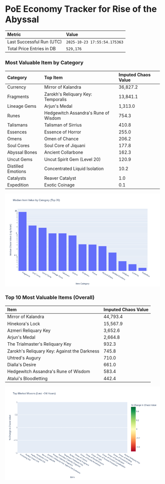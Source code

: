 # PoE Economy Tracker for Rise of the Abyssal

<!-- START_MAINTENANCE -->
| Metric | Value |
|:---|:---|
| Last Successful Run (UTC) | `2025-10-23 17:55:54.175363` |
| Total Price Entries in DB | `529,176` |

<!-- END_MAINTENANCE -->

<!-- START_DATAFRAME_DEBUG -->
<!-- END_DATAFRAME_DEBUG -->

<!-- START_CATEGORY_ANALYSIS -->
### Most Valuable Item by Category
| Category | Top Item | Imputed Chaos Value |
| :--- | :--- | :--- |
| Currency | Mirror of Kalandra | 36,827.2 |
| Fragments | Zarokh's Reliquary Key: Temporalis | 13,841.1 |
| Lineage Gems | Arjun's Medal | 1,313.0 |
| Runes | Hedgewitch Assandra's Rune of Wisdom | 754.3 |
| Talismans | Talisman of Sirrius | 410.8 |
| Essences | Essence of Horror | 255.0 |
| Omens | Omen of Chance | 206.2 |
| Soul Cores | Soul Core of Jiquani | 177.8 |
| Abyssal Bones | Ancient Collarbone | 162.3 |
| Uncut Gems | Uncut Spirit Gem (Level 20) | 120.9 |
| Distilled Emotions | Concentrated Liquid Isolation | 10.2 |
| Catalysts | Reaver Catalyst | 1.0 |
| Expedition | Exotic Coinage | 0.1 |


![Category Analysis Chart](charts/category_analysis.png)
<!-- END_ANALYSIS -->

<!-- START_ANALYSIS -->
### Top 10 Most Valuable Items (Overall)
| Item | Imputed Chaos Value |
| :--- | :--- |
| Mirror of Kalandra | 44,793.4 |
| Hinekora's Lock | 15,567.9 |
| Azmeri Reliquary Key | 3,652.6 |
| Arjun's Medal | 2,664.8 |
| The Trialmaster's Reliquary Key | 932.3 |
| Zarokh's Reliquary Key: Against the Darkness | 745.8 |
| Uhtred's Augury | 710.0 |
| Dialla's Desire | 661.0 |
| Hedgewitch Assandra's Rune of Wisdom | 583.4 |
| Atalui's Bloodletting | 442.4 |


![Market Movers Chart](charts/market_movers.png)
<!-- END_ANALYSIS -->
